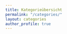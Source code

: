 ```yaml
---
title: Kategorieübersicht
permalink: "/categories/"
layout: categories
author_profile: true
---
```


